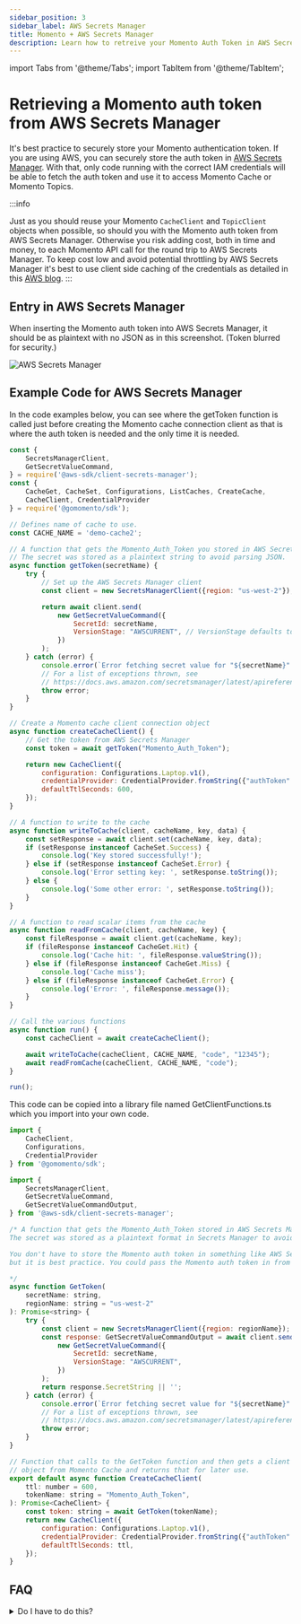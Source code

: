 ```yaml
---
sidebar_position: 3
sidebar_label: AWS Secrets Manager
title: Momento + AWS Secrets Manager
description: Learn how to retreive your Momento Auth Token in AWS Secrets Manager.
---
```


import Tabs from '@theme/Tabs';
import TabItem from '@theme/TabItem';

# Retrieving a Momento auth token from AWS Secrets Manager

It's best practice to securely store your Momento authentication token. If you are using AWS, you can securely store the
auth token in [AWS Secrets Manager](https://docs.aws.amazon.com/secretsmanager/latest/userguide/intro.html). With that,
only code running with the correct IAM credentials will be able to fetch the auth token and use it to access Momento
Cache or Momento Topics.

:::info

Just as you should reuse your Momento `CacheClient` and `TopicClient` objects when possible, so should you with the Momento auth token from AWS Secrets Manager. Otherwise you risk adding cost, both in time and money, to each Momento API call for the round trip to AWS Secrets Manager. To keep cost low and avoid potential throttling by AWS Secrets Manager it's best to use client side caching of the credentials as detailed in this [AWS blog](https://aws.amazon.com/blogs/security/use-aws-secrets-manager-client-side-caching-libraries-to-improve-the-availability-and-latency-of-using-your-secrets/).
:::

## Entry in AWS Secrets Manager

When inserting the Momento auth token into AWS Secrets Manager, it should be as plaintext with no JSON as in this
screenshot. (Token blurred for security.)

![AWS Secrets Manager](/img/aws-secrets-manager.png)

## Example Code for AWS Secrets Manager

In the code examples below, you can see where the getToken function is called just before creating the Momento cache
connection client as that is where the auth token is needed and the only time it is needed.

<Tabs>
  <TabItem value="nodejs" label="Node.js" default>

```javascript
const {
    SecretsManagerClient,
    GetSecretValueCommand,
} = require('@aws-sdk/client-secrets-manager');
const {
    CacheGet, CacheSet, Configurations, ListCaches, CreateCache,
    CacheClient, CredentialProvider
} = require('@gomomento/sdk');

// Defines name of cache to use.
const CACHE_NAME = 'demo-cache2';

// A function that gets the Momento_Auth_Token you stored in AWS Secrets Manager.
// The secret was stored as a plaintext string to avoid parsing JSON.
async function getToken(secretName) {
    try {
        // Set up the AWS Secrets Manager client
        const client = new SecretsManagerClient({region: "us-west-2"});

        return await client.send(
            new GetSecretValueCommand({
                SecretId: secretName,
                VersionStage: "AWSCURRENT", // VersionStage defaults to AWSCURRENT if unspecified
            })
        );
    } catch (error) {
        console.error(`Error fetching secret value for "${secretName}":`, error.message);
        // For a list of exceptions thrown, see
        // https://docs.aws.amazon.com/secretsmanager/latest/apireference/API_GetSecretValue.html
        throw error;
    }
}

// Create a Momento cache client connection object
async function createCacheClient() {
    // Get the token from AWS Secrets Manager
    const token = await getToken("Momento_Auth_Token");

    return new CacheClient({
        configuration: Configurations.Laptop.v1(),
        credentialProvider: CredentialProvider.fromString({"authToken": token.SecretString}),
        defaultTtlSeconds: 600,
    });
}

// A function to write to the cache
async function writeToCache(client, cacheName, key, data) {
    const setResponse = await client.set(cacheName, key, data);
    if (setResponse instanceof CacheSet.Success) {
        console.log('Key stored successfully!');
    } else if (setResponse instanceof CacheSet.Error) {
        console.log('Error setting key: ', setResponse.toString());
    } else {
        console.log('Some other error: ', setResponse.toString());
    }
}

// A function to read scalar items from the cache
async function readFromCache(client, cacheName, key) {
    const fileResponse = await client.get(cacheName, key);
    if (fileResponse instanceof CacheGet.Hit) {
        console.log('Cache hit: ', fileResponse.valueString());
    } else if (fileResponse instanceof CacheGet.Miss) {
        console.log('Cache miss');
    } else if (fileResponse instanceof CacheGet.Error) {
        console.log('Error: ', fileResponse.message());
    }
}

// Call the various functions
async function run() {
    const cacheClient = await createCacheClient();

    await writeToCache(cacheClient, CACHE_NAME, "code", "12345");
    await readFromCache(cacheClient, CACHE_NAME, "code");
}

run();
```

  </TabItem>
  <TabItem value="typescript" label="TypeScript" default>

This code can be copied into a library file named GetClientFunctions.ts which you import into your own code.

```javascript
import {
    CacheClient,
    Configurations,
    CredentialProvider
} from '@gomomento/sdk';

import {
    SecretsManagerClient,
    GetSecretValueCommand,
    GetSecretValueCommandOutput,
} from '@aws-sdk/client-secrets-manager';

/* A function that gets the Momento_Auth_Token stored in AWS Secrets Manager.
The secret was stored as a plaintext format in Secrets Manager to avoid parsing JSON.

You don't have to store the Momento auth token in something like AWS Secrets Manager,
but it is best practice. You could pass the Momento auth token in from an environment variable.

*/
async function GetToken(
    secretName: string,
    regionName: string = "us-west-2"
): Promise<string> {
    try {
        const client = new SecretsManagerClient({region: regionName});
        const response: GetSecretValueCommandOutput = await client.send(
            new GetSecretValueCommand({
                SecretId: secretName,
                VersionStage: "AWSCURRENT",
            })
        );
        return response.SecretString || '';
    } catch (error) {
        console.error(`Error fetching secret value for "${secretName}":`, error.message);
        // For a list of exceptions thrown, see
        // https://docs.aws.amazon.com/secretsmanager/latest/apireference/API_GetSecretValue.html
        throw error;
    }
}

// Function that calls to the GetToken function and then gets a client connection
// object from Momento Cache and returns that for later use.
export default async function CreateCacheClient(
    ttl: number = 600,
    tokenName: string = "Momento_Auth_Token",
): Promise<CacheClient> {
    const token: string = await GetToken(tokenName);
    return new CacheClient({
        configuration: Configurations.Laptop.v1(),
        credentialProvider: CredentialProvider.fromString({"authToken": token}),
        defaultTtlSeconds: ttl,
    });
}
```

  </TabItem>

</Tabs>

## FAQ

<details>
  <summary>Do I have to do this?</summary>
No. You can store your Momento auth token in an environment variable or a file, but that is not best practice as it is not as secure as storing it in something like AWS Secrets Manager.
</details>
